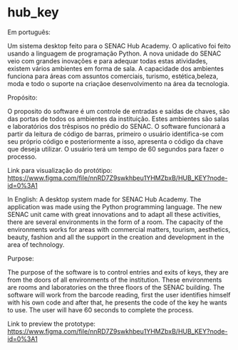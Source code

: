 # hub_key

Em português:

Um sistema desktop feito para o SENAC Hub Academy. O aplicativo foi feito usando a linguagem de programação Python. A nova unidade do SENAC veio com grandes inovações e para adequar todas estas atividades, existem vários ambientes em forma de sala. A capacidade dos ambientes funciona para áreas com assuntos comerciais, turismo, estética,beleza, moda e todo o suporte na criaçãoe desenvolvimento na área da tecnologia.

Propósito:

O proposito do software é um controle de entradas e saídas de chaves, são das portas de todos os ambientes da instituição. Estes ambientes são salas e laboratórios dos trêspisos no prédio do SENAC. O software funcionará a partir da leitura de código de barras, primeiro o usuário identifica-se com seu próprio código e posteriormente a isso, apresenta o código da chave que deseja utilizar. O usuário terá um tempo de 60 segundos para fazer o processo.

Link para visualização do protótipo: https://www.figma.com/file/nnRD7Z9swkhbeu1YHMZbxB/HUB_KEY?node-id=0%3A1

In English:
A desktop system made for SENAC Hub Academy. The application was made using the Python programming language. The new SENAC unit came with great innovations and to adapt all these activities, there are several environments in the form of a room. The capacity of the environments works for areas with commercial matters, tourism, aesthetics, beauty, fashion and all the support in the creation and development in the area of ​​technology.

Purpose:

The purpose of the software is to control entries and exits of keys, they are from the doors of all environments of the institution. These environments are rooms and laboratories on the three floors of the SENAC building. The software will work from the barcode reading, first the user identifies himself with his own code and after that, he presents the code of the key he wants to use. The user will have 60 seconds to complete the process.

Link to preview the prototype: https://www.figma.com/file/nnRD7Z9swkhbeu1YHMZbxB/HUB_KEY?node-id=0%3A1
